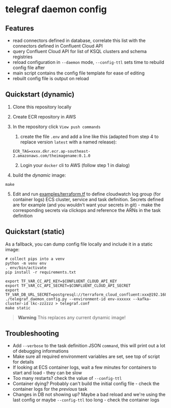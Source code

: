 # telegraf daemon config

## Features

* read connectors defined in database, correlate this list with the connectors defined in Confluent Cloud API
* query Confluent Cloud API for list of KSQL clusters and schema registries
* reload configuration in `--daemon` mode, `--config-ttl` sets time to rebuild config file after
* main script contains the config file template for ease of editing
* rebuilt config file is output on reload

## Quickstart (dynamic)

1. Clone this repository locally
2. Create ECR repository in AWS
3. In the repository click `View push commands`
    1. create the file `.env` and add a line like this (adapted from step 4 to replace version `latest` with a named release): 

    ```
    ECR_TAG=xxxx.dkr.ecr.ap-southeast-2.amazonaws.com/theimagename:0.1.0
    ```
    2. Login your `docker` cli to AWS (follow step 1 in dialog)
4. build the _dynamic_ image:

```
make
```

5. Edit and run [examples/terraform.tf](examples/terraform.tf) to define cloudwatch log group (for container logs) ECS cluster, service and task definition. Secrets defined are for example (and you wouldn't want your secrets in git) - make the corresponding secrets via clickops and reference the ARNs in the task definition

## Quickstart (static)

As a fallback, you can dump config file locally and include it in a static image:

```
# collect pips into a venv
python -m venv env
. env/bin/activate
pip install -r requirements.txt

export TF_VAR_CC_API_KEY=$CONFLUENT_CLOUD_API_KEY
export TF_VAR_CC_API_SECRET=$CONFLUENT_CLOUD_API_SECRET
export TF_VAR_DB_URL_SECRET=postgresql://terraform_cloud_confluent:xxx@192.168.4.7:5432/postgres
./telegraf_daemon_config.py --environment-id env-xxxxxx --kafka-cluster-id lkc-zzzzzz > telegraf.conf
make static
```

> **Warning**
> This replaces any current dynamic image!


## Troubleshooting

* Add `--verbose` to the task definition JSON `command`, this will print out a lot of debugging informations
* Make sure all required environment variables are set, see top of script for details
* If looking at ECS container logs, wait a few minutes for containers to start and load - they can be slow
* Too many restarts? check the value of `--config-ttl`
* Container dying? Probably can't build the initial config file - check the container logs for the _previous_ task
* Changes in DB not showing up? Maybe a bad reload and we're using the last config or maybe `--config-ttl` too long - check the container logs


